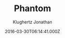 ---
title: Phantom
github: https://github.com/klugjo/hexo-theme-phantom
demo: https://www.codeblocq.com/assets/projects/hexo-theme-phantom/
author: Klughertz Jonathan
ssg:
  - Hexo
cms:
  - Markdown
date: 2016-03-30T06:14:41.000Z
description: Hexo implementation of Phantom (https://html5up.net/phantom)
draft: true
publish_date: '2016-03-30T06:14:41Z'
update_date: '2018-11-27T10:26:19Z'
github_star: 230
github_fork: 59
---